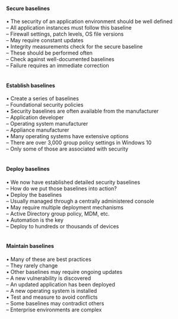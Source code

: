 ####  Secure baselines  

• The security of an application environment should be well defined  
– All application instances must follow this baseline  
– Firewall settings, patch levels, OS file versions  
– May require constant updates  
• Integrity measurements check for the secure baseline  
– These should be performed often  
– Check against well-documented baselines  
– Failure requires an immediate correction  
<br>


####  Establish baselines  

• Create a series of baselines  
– Foundational security policies  
• Security baselines are often available from the manufacturer  
– Application developer  
– Operating system manufacturer  
– Appliance manufacturer  
• Many operating systems have extensive options  
– There are over 3,000 group policy settings in Windows 10  
– Only some of those are associated with security  
<br>


####  Deploy baselines  

• We now have established detailed security baselines  
– How do we put those baselines into action?  
• Deploy the baselines  
– Usually managed through a centrally administered console  
• May require multiple deployment mechanisms  
– Active Directory group policy, MDM, etc.  
• Automation is the key  
– Deploy to hundreds or thousands of devices  
<br>


####  Maintain baselines  

• Many of these are best practices  
– They rarely change  
• Other baselines may require ongoing updates  
– A new vulnerability is discovered  
– An updated application has been deployed  
– A new operating system is installed  
• Test and measure to avoid conflicts  
– Some baselines may contradict others  
– Enterprise environments are complex
